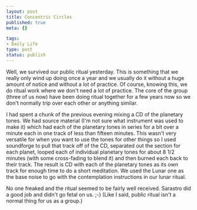 ```yaml
--- 
layout: post
title: Concentric Circles
published: true
meta: {}

tags: 
- Daily Life
type: post
status: publish
---
```

Well, we survived our public ritual yesterday. This is something that we really only wind up doing once a year and we usually do it without a huge amount of notice and without a lot of practice. Of course, knowing this, we do ritual work where we don't need a lot of practice. The core of the group (three of us now) have been doing ritual together for a few years now so we don't normally trip over each other or anything similar.

I had spent a chunk of the previous evening mixing a CD of the planetary tones. We had source material (I'm not sure what instrument was used to make it) which had each of the planetary tones in series for a bit over a minute each in one track of less than fifteen minutes. This wasn't very versatile for when you want to use the tones for other things so I used soundforge to pull that track off of the CD, separated out the section for each planet, looped each of individual planetary tones for about 8 1/2 minutes (with some cross-fading to blend it) and then burned each back to their track. The result is CD with each of the planetary tones as its own track for enough time to do a short meditation. We used the Lunar one as the base noise to go with the contemplation instructions in our lunar ritual.

No one freaked and the ritual seemed to be fairly well received. Sarastro did a good job and didn't go fetal on us. ;-) (Like I said, public ritual isn't a normal thing for us as a group.)
